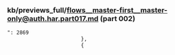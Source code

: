 ### kb/previews_full/flows__master-first__master-only@auth.har.part017.md (part 002)

```md
": 2869
                        },
                        {
   
```

```
